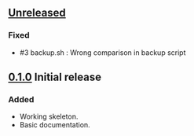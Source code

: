 ## [Unreleased]
### Fixed
- #3 backup.sh : Wrong comparison in backup script


## [0.1.0] Initial release
### Added
- Working skeleton.
- Basic documentation.

[Unreleased]: https://github.com/zero2one/drupal-skeleton/compare/master...develop
[0.1.0]: https://github.com/zero2one/drupal-skeleton/releases/tag/0.1.0
